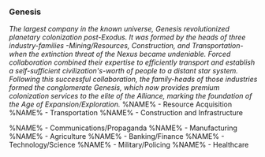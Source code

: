 ### Genesis
*The largest company in the known universe, Genesis revolutionized planetary colonization post-Exodus. It was formed by the heads of three industry-families -Mining/Resources, Construction, and Transportation- when the extinction threat of the Nexus became undeniable. Forced collaboration combined their expertise to efficiently transport and establish a self-sufficient civilization's-worth of people to a distant star system. Following this successful collaboration, the family-heads of those industries formed the conglomerate Genesis, which now provides premium colonization services to the elite of the Alliance, marking the foundation of the Age of Expansion/Exploration.*
%NAME% - Resource Acquisition
%NAME% - Transportation
%NAME% - Construction and Infrastructure

%NAME% - Communications/Propaganda
%NAME% - Manufacturing
%NAME% - Agriculture
%NAME% - Banking/Finance
%NAME% - Technology/Science
%NAME% - Military/Policing
%NAME% - Healthcare
